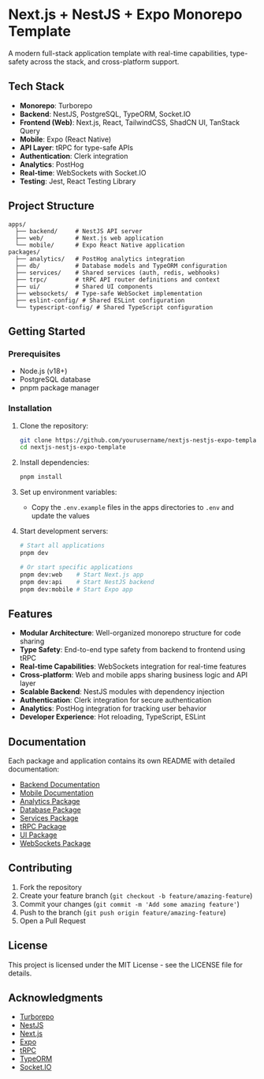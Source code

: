 # Next.js + NestJS + Expo Monorepo Template

A modern full-stack application template with real-time capabilities, type-safety across the stack, and cross-platform support.

## Tech Stack

- **Monorepo**: Turborepo
- **Backend**: NestJS, PostgreSQL, TypeORM, Socket.IO
- **Frontend (Web)**: Next.js, React, TailwindCSS, ShadCN UI, TanStack Query
- **Mobile**: Expo (React Native)
- **API Layer**: tRPC for type-safe APIs
- **Authentication**: Clerk integration
- **Analytics**: PostHog
- **Real-time**: WebSockets with Socket.IO
- **Testing**: Jest, React Testing Library

## Project Structure

```text
apps/
  ├── backend/     # NestJS API server
  ├── web/         # Next.js web application
  └── mobile/      # Expo React Native application
packages/
  ├── analytics/   # PostHog analytics integration
  ├── db/          # Database models and TypeORM configuration
  ├── services/    # Shared services (auth, redis, webhooks)
  ├── trpc/        # tRPC API router definitions and context
  ├── ui/          # Shared UI components
  ├── websockets/  # Type-safe WebSocket implementation
  ├── eslint-config/ # Shared ESLint configuration
  └── typescript-config/ # Shared TypeScript configuration
```

## Getting Started

### Prerequisites

- Node.js (v18+)
- PostgreSQL database
- pnpm package manager

### Installation

1. Clone the repository:

   ```bash
   git clone https://github.com/yourusername/nextjs-nestjs-expo-template.git
   cd nextjs-nestjs-expo-template
   ```

2. Install dependencies:

   ```bash
   pnpm install
   ```

3. Set up environment variables:
   - Copy the `.env.example` files in the apps directories to `.env` and update the values

4. Start development servers:

   ```bash
   # Start all applications
   pnpm dev
   
   # Or start specific applications
   pnpm dev:web    # Start Next.js app
   pnpm dev:api    # Start NestJS backend
   pnpm dev:mobile # Start Expo app
   ```

## Features

- **Modular Architecture**: Well-organized monorepo structure for code sharing
- **Type Safety**: End-to-end type safety from backend to frontend using tRPC
- **Real-time Capabilities**: WebSockets integration for real-time features
- **Cross-platform**: Web and mobile apps sharing business logic and API layer
- **Scalable Backend**: NestJS modules with dependency injection
- **Authentication**: Clerk integration for secure authentication
- **Analytics**: PostHog integration for tracking user behavior
- **Developer Experience**: Hot reloading, TypeScript, ESLint

## Documentation

Each package and application contains its own README with detailed documentation:

- [Backend Documentation](apps/backend/README.md)
- [Mobile Documentation](apps/mobile/README.md)
- [Analytics Package](packages/analytics/README.md)
- [Database Package](packages/db/README.md)
- [Services Package](packages/services/README.md)
- [tRPC Package](packages/trpc/README.md)
- [UI Package](packages/ui/README.md)
- [WebSockets Package](packages/websockets/README.md)

## Contributing

1. Fork the repository
2. Create your feature branch (`git checkout -b feature/amazing-feature`)
3. Commit your changes (`git commit -m 'Add some amazing feature'`)
4. Push to the branch (`git push origin feature/amazing-feature`)
5. Open a Pull Request

## License

This project is licensed under the MIT License - see the LICENSE file for details.

## Acknowledgments

- [Turborepo](https://turbo.build/)
- [NestJS](https://nestjs.com/)
- [Next.js](https://nextjs.org/)
- [Expo](https://expo.dev/)
- [tRPC](https://trpc.io/)
- [TypeORM](https://typeorm.io/)
- [Socket.IO](https://socket.io/)
